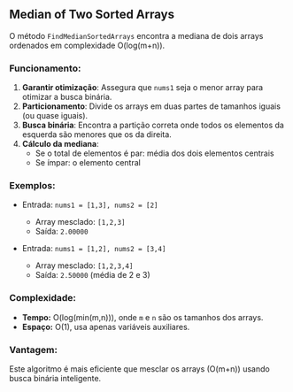 ## Median of Two Sorted Arrays

O método `FindMedianSortedArrays` encontra a mediana de dois arrays ordenados em complexidade O(log(m+n)).

### Funcionamento:

1. **Garantir otimização**: Assegura que `nums1` seja o menor array para otimizar a busca binária.
2. **Particionamento**: Divide os arrays em duas partes de tamanhos iguais (ou quase iguais).
3. **Busca binária**: Encontra a partição correta onde todos os elementos da esquerda são menores que os da direita.
4. **Cálculo da mediana**:
   - Se o total de elementos é par: média dos dois elementos centrais
   - Se ímpar: o elemento central

### Exemplos:

- Entrada: `nums1 = [1,3], nums2 = [2]`

  - Array mesclado: `[1,2,3]`
  - Saída: `2.00000`

- Entrada: `nums1 = [1,2], nums2 = [3,4]`
  - Array mesclado: `[1,2,3,4]`
  - Saída: `2.50000` (média de 2 e 3)

### Complexidade:

- **Tempo:** O(log(min(m,n))), onde `m` e `n` são os tamanhos dos arrays.
- **Espaço:** O(1), usa apenas variáveis auxiliares.

### Vantagem:

Este algoritmo é mais eficiente que mesclar os arrays (O(m+n)) usando busca binária inteligente.

